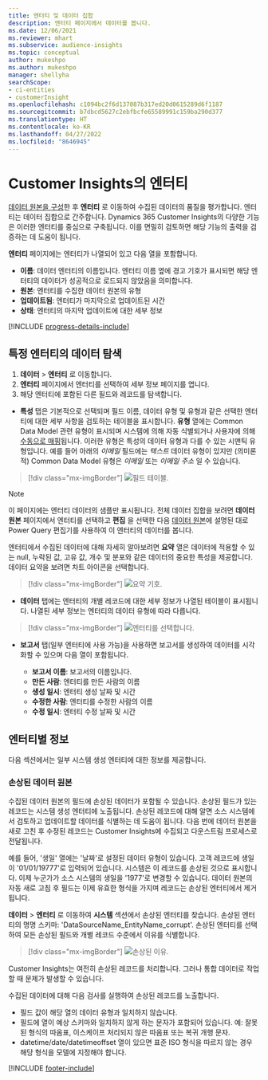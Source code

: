 ```yaml
---
title: 엔터티 및 데이터 집합
description: 엔터티 페이지에서 데이터를 봅니다.
ms.date: 12/06/2021
ms.reviewer: mhart
ms.subservice: audience-insights
ms.topic: conceptual
author: mukeshpo
ms.author: mukeshpo
manager: shellyha
searchScope:
- ci-entities
- customerInsight
ms.openlocfilehash: c1094bc2f6d137087b317ed20d0615289d6f1187
ms.sourcegitcommit: b7dbcd5627c2ebfbcfe65589991c159ba290d377
ms.translationtype: HT
ms.contentlocale: ko-KR
ms.lasthandoff: 04/27/2022
ms.locfileid: "8646945"
---
```

# <a name="entities-in-customer-insights"></a>Customer Insights의 엔터티

[데이터 원본을 구성](data-sources.md)한 후 **엔터티** 로 이동하여 수집된 데이터의 품질을 평가합니다. 엔터티는 데이터 집합으로 간주합니다. Dynamics 365 Customer Insights의 다양한 기능은 이러한 엔터티를 중심으로 구축됩니다. 이를 면밀히 검토하면 해당 기능의 출력을 검증하는 데 도움이 됩니다.

**엔터티** 페이지에는 엔터티가 나열되어 있고 다음 열을 포함합니다.

- **이름**: 데이터 엔터티의 이름입니다. 엔터티 이름 옆에 경고 기호가 표시되면 해당 엔터티의 데이터가 성공적으로 로드되지 않았음을 의미합니다.
- **원본**: 엔터티를 수집한 데이터 원본의 유형
- **업데이트됨**: 엔터티가 마지막으로 업데이트된 시간
- **상태**: 엔터티의 마지막 업데이트에 대한 세부 정보

[!INCLUDE [progress-details-include](includes/progress-details-pane.md)]

## <a name="explore-a-specific-entitys-data"></a>특정 엔터티의 데이터 탐색

1. **데이터** > **엔터티** 로 이동합니다.
1. **엔터티** 페이지에서 엔터티를 선택하여 세부 정보 페이지를 엽니다.  
1. 해당 엔터티에 포함된 다른 필드와 레코드를 탐색합니다.

- **특성** 탭은 기본적으로 선택되며 필드 이름, 데이터 유형 및 유형과 같은 선택한 엔터티에 대한 세부 사항을 검토하는 테이블을 표시합니다. **유형** 열에는 Common Data Model 관련 유형이 표시되며 시스템에 의해 자동 식별되거나 사용자에 의해 [수동으로 매핑](map-entities.md)됩니다. 이러한 유형은 특성의 데이터 유형과 다를 수 있는 시맨틱 유형입니다. 예를 들어 아래의 *이메일* 필드에는 *텍스트* 데이터 유형이 있지만 (의미론적) Common Data Model 유형은 *이메일* 또는 *이메일 주소* 일 수 있습니다.

> [!div class="mx-imgBorder"]
> ![필드 테이블.](media/data-manager-entities-fields.PNG "필드 테이블")

> [!NOTE]
> 이 페이지에는 엔터티 데이터의 샘플만 표시됩니다. 전체 데이터 집합을 보려면 **데이터 원본** 페이지에서 엔터티를 선택하고 **편집** 을 선택한 다음 [데이터 원본](data-sources.md)에 설명된 대로 Power Query 편집기를 사용하여 이 엔터티의 데이터를 봅니다.

엔터티에서 수집된 데이터에 대해 자세히 알아보려면 **요약** 열은 데이터에 적용할 수 있는 null, 누락된 값, 고유 값, 개수 및 분포와 같은 데이터의 중요한 특성을 제공합니다. 데이터 요약을 보려면 차트 아이콘을 선택합니다.

> [!div class="mx-imgBorder"]
> ![요약 기호.](media/data-manager-entities-summary.png "데이터 요약 테이블")

- **데이터** 탭에는 엔터티의 개별 레코드에 대한 세부 정보가 나열된 테이블이 표시됩니다. 나열된 세부 정보는 엔터티의 데이터 유형에 따라 다릅니다.

> [!div class="mx-imgBorder"]
> ![엔터티를 선택합니다.](media/data-manager-entities-data.png "엔터티 선택")

- **보고서** 탭(일부 엔터티에 사용 가능)을 사용하면 보고서를 생성하여 데이터를 시각화할 수 있으며 다음 열이 포함됩니다.

  - **보고서 이름**: 보고서의 이름입니다.
  - **만든 사람**: 엔터티를 만든 사람의 이름
  - **생성 일시**: 엔터티 생성 날짜 및 시간
  - **수정한 사람**: 엔터티를 수정한 사람의 이름
  - **수정 일시**: 엔터티 수정 날짜 및 시간 

## <a name="entity-specific-information"></a>엔터티별 정보

다음 섹션에서는 일부 시스템 생성 엔터티에 대한 정보를 제공합니다.

### <a name="corrupted-data-sources"></a>손상된 데이터 원본

수집된 데이터 원본의 필드에 손상된 데이터가 포함될 수 있습니다. 손상된 필드가 있는 레코드는 시스템 생성 엔터티에 노출됩니다. 손상된 레코드에 대해 알면 소스 시스템에서 검토하고 업데이트할 데이터를 식별하는 데 도움이 됩니다. 다음 번에 데이터 원본을 새로 고친 후 수정된 레코드는 Customer Insights에 수집되고 다운스트림 프로세스로 전달됩니다. 

예를 들어, '생일' 열에는 '날짜'로 설정된 데이터 유형이 있습니다. 고객 레코드에 생일이 '01/01/19777'로 입력되어 있습니다. 시스템은 이 레코드를 손상된 것으로 표시합니다. 이제 누군가가 소스 시스템의 생일을 '1977'로 변경할 수 있습니다. 데이터 원본의 자동 새로 고침 후 필드는 이제 유효한 형식을 가지며 레코드는 손상된 엔터티에서 제거됩니다. 

**데이터** > **엔터티** 로 이동하여 **시스템** 섹션에서 손상된 엔터티를 찾습니다. 손상된 엔터티의 명명 스키마: 'DataSourceName_EntityName_corrupt'. 손상된 엔터티를 선택하여 모든 손상된 필드와 개별 레코드 수준에서 이유를 식별합니다.
> [!div class="mx-imgBorder"]
> ![손상된 이유.](media/corruption-reason.png "손상된 이유")

Customer Insights는 여전히 손상된 레코드를 처리합니다. 그러나 통합 데이터로 작업할 때 문제가 발생할 수 있습니다.

수집된 데이터에 대해 다음 검사를 실행하여 손상된 레코드를 노출합니다. 

- 필드 값이 해당 열의 데이터 유형과 일치하지 않습니다.
- 필드에 열이 예상 스키마와 일치하지 않게 하는 문자가 포함되어 있습니다. 예: 잘못된 형식의 따옴표, 이스케이프 처리되지 않은 따옴표 또는 복귀 개행 문자.
- datetime/date/datetimeoffset 열이 있으면 표준 ISO 형식을 따르지 않는 경우 해당 형식을 모델에 지정해야 합니다.


[!INCLUDE [footer-include](includes/footer-banner.md)]

